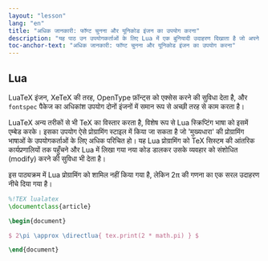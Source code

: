 ```yaml
---
layout: "lesson"
lang: "en"
title: "अधिक जानकारी: फॉण्ट चुनना और यूनिकोड इंजन का उपयोग करना"
description: "यह पाठ उन उपयोगकर्ताओं के लिए Lua में एक बुनियादी उदाहरण दिखाता है जो अपने डॉक्यूमेंट में Lua कोड लिखना चाहते हैं।"
toc-anchor-text: "अधिक जानकारी: फॉण्ट चुनना और यूनिकोड इंजन का उपयोग करना"
---
```



## Lua

LuaTeX इंजन, XeTeX की तरह, OpenType फ़ॉन्ट्स को एक्सेस करने की सुविधा देता है, और `fontspec` पैकेज का अधिकांश उपयोग दोनों इंजनों में समान रूप से अच्छी तरह से काम करता है।  

LuaTeX अन्य तरीकों से भी TeX का विस्तार करता है, विशेष रूप से Lua स्क्रिप्टिंग भाषा को इसमें एम्बेड करके। इसका उपयोग ऐसे प्रोग्रामिंग स्टाइल में किया जा सकता है जो 'मुख्यधारा' की प्रोग्रामिंग भाषाओं के उपयोगकर्ताओं के लिए अधिक परिचित हो। यह Lua प्रोग्रामिंग को TeX सिस्टम की आंतरिक कार्यप्रणालियों तक पहुँचने और Lua में लिखा गया नया कोड डालकर उसके व्यवहार को संशोधित (modify) करने की सुविधा भी देता है।  

इस पाठ्यक्रम में Lua प्रोग्रामिंग को शामिल नहीं किया गया है, लेकिन 2π की गणना का एक सरल उदाहरण नीचे दिया गया है।


```latex
%!TEX lualatex
\documentclass{article}

\begin{document}

$ 2\pi \approx \directlua{ tex.print(2 * math.pi) } $

\end{document}
```

